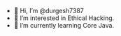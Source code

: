 - 👋 Hi, I’m @durgesh7387
- 👀 I’m interested in Ethical Hacking.
- 🌱 I’m currently learning Core Java.


<!---
durgesh7387/durgesh7387 is a ✨ special ✨ repository because its `README.md` (this file) appears on your GitHub profile.
You can click the Preview link to take a look at your changes.
--->

